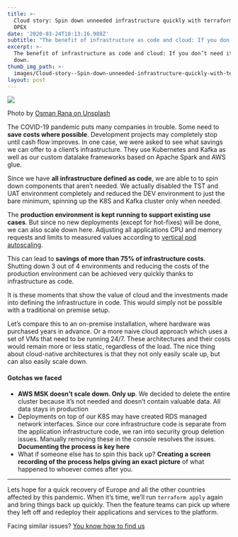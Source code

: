 ```yaml
---
title: >-
  Cloud story: Spin down unneeded infrastructure quickly with terraform to save
  OPEX
date: '2020-03-24T10:13:16.988Z'
subtitle: "The benefit of infrastructure as code and cloud: If you don’t need it, don’t pay for\_it."
excerpt: >-
  The benefit of infrastructure as code and cloud: If you don’t need it, spin it
  down.
thumb_img_path: >-
  images/Cloud-story--Spin-down-unneeded-infrastructure-quickly-with-terraform-to-save-OPEX/1*jMV5f5Nd5sS_LO3_Nx5PIA.jpeg
layout: post
---
```

![](/images/Cloud-story--Spin-down-unneeded-infrastructure-quickly-with-terraform-to-save-OPEX/1*jMV5f5Nd5sS_LO3_Nx5PIA.jpeg)

<figcaption>Photo by <a href="https://unsplash.com/@osmanrana" data-href="https://unsplash.com/@osmanrana" class="markup--anchor markup--figure-anchor" rel="noopener" target="_blank">Osman Rana on&nbsp;Unsplash</a></figcaption>

The COVID-19 pandemic puts many companies in trouble. Some need to **save costs where possible**. Development projects may completely stop until cash flow improves. In one case, we were asked to see what savings we can offer to a client’s infrastructure. They use Kubernetes and Kafka as well as our custom datalake frameworks based on Apache Spark and AWS glue.

Since we have **all infrastructure defined as code**, we are able to to spin down components that aren’t needed. We actually disabled the TST and UAT environment completely and reduced the DEV environment to just the bare minimum, spinning up the K8S and Kafka cluster only when needed.

The **production environment is kept running to support existing use cases**. But since no new deployments (except for hot-fixes) will be done, we can also scale down here. Adjusting all applications CPU and memory requests and limits to measured values according to [vertical pod autoscaling](https://cloud.google.com/kubernetes-engine/docs/how-to/vertical-pod-autoscaling).

This can lead to **savings of more than 75% of infrastructure costs**. Shutting down 3 out of 4 environments and reducing the costs of the production environment can be achieved very quickly thanks to infrastructure as code.

It is these moments that show the value of cloud and the investments made into defining the infrastructure in code. This would simply not be possible with a traditional on premise setup.

Let’s compare this to an on-premise installation, where hardware was purchased years in advance. Or a more naive cloud approach which uses a set of VMs that need to be running 24/7. These architectures and their costs would remain more or less static, regardless of the load. The nice thing about cloud-native architectures is that they not only easily scale up, but can also easily scale down.

#### Gotchas we faced

*   **AWS MSK doesn’t scale down. Only up**. We decided to delete the entire cluster because it’s not needed and doesn’t contain valuable data. All data stays in production
*   Deployments on top of our K8S may have created RDS managed network interfaces. Since our core infrastructure code is separate from the application infrastructure code, we ran into security group deletion issues. Manually removing these in the console resolves the issues. **Documenting the process is key here**
*   What if someone else has to spin this back up? **Creating a screen recording of the process helps giving an exact picture** of what happened to whoever comes after you.

* * *

Lets hope for a quick recovery of Europe and all the other countries affected by this pandemic. When it’s time, we’ll run `terraform apply` again and bring things back up quickly. Then the feature teams can pick up where they left off and redeploy their applications and services to the platform.

Facing similar issues? [You know how to find us](https://www.linkedin.com/company/data-minded/people/)
